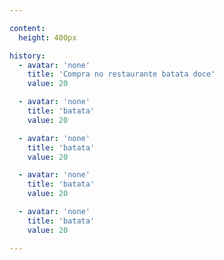 ```yaml
---

content: 
  height: 400px

history:
  - avatar: 'none'
    title: 'Compra no restaurante batata doce'
    value: 20

  - avatar: 'none'
    title: 'batata'
    value: 20

  - avatar: 'none'
    title: 'batata'
    value: 20

  - avatar: 'none'
    title: 'batata'
    value: 20

  - avatar: 'none'
    title: 'batata'
    value: 20

---
```


<Post
  v-for="post, index in $page.frontmatter.history"
  :key="index"
  :avatar="post.avatar"
  :title="post.title"
  :value="post.value"
/>